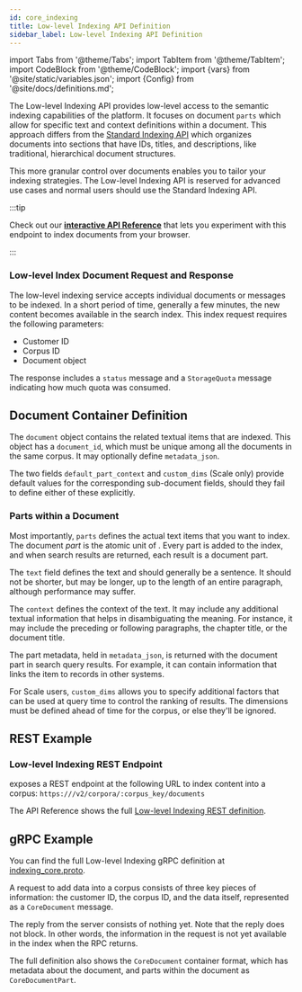 ```yaml
---
id: core_indexing
title: Low-level Indexing API Definition
sidebar_label: Low-level Indexing API Definition
---
```


import Tabs from '@theme/Tabs';
import TabItem from '@theme/TabItem';
import CodeBlock from '@theme/CodeBlock';
import {vars} from '@site/static/variables.json';
import {Config} from '@site/docs/definitions.md';

The Low-level Indexing API provides low-level access to the semantic indexing
capabilities of the <Config v="names.product"/> platform. It focuses on document `parts` which allow for
specific text and context definitions within a document. This approach differs
from the [Standard Indexing API](indexing) which organizes documents
into sections that have IDs, titles, and descriptions, like traditional,
hierarchical document structures.

This more granular control over documents enables you to tailor your indexing
strategies. The Low-level Indexing API is reserved for advanced use cases and
normal users should use the Standard Indexing API.

:::tip

Check out our [**interactive API Reference**](/docs/rest-api/create-corpus-document) that lets you experiment
with this endpoint to index documents from your browser.

:::

### Low-level Index Document Request and Response

The low-level indexing service accepts individual documents or messages to
be indexed. In a short period of time, generally a few minutes, the new
content becomes available in the search index. This index request requires the
following parameters:

- Customer ID
- Corpus ID
- Document object

The response includes a `status` message and a `StorageQuota` message
indicating how much quota was consumed.

## Document Container Definition

The `document` object contains the related textual items that are indexed.
This object has a `document_id`, which must be unique among all the documents in
the same corpus. It may optionally define `metadata_json`.

The two fields `default_part_context` and `custom_dims` (Scale only) provide
default values for the corresponding sub-document fields, should they fail to
define either of these explicitly.

### Parts within a Document

Most importantly, `parts` defines the actual text items that you want to index.
The document _part_ is the atomic unit of <Config v="names.product"/>. Every
part is added to the index, and when search results are returned, each result
is a document part.

The `text` field defines the text and should generally be a sentence. It
should not be shorter, but may be longer, up to the length of an entire
paragraph, although performance may suffer.

The `context` defines the context of the text. It may include any additional
textual information that helps in disambiguating the meaning. For instance, it
may include the preceding or following paragraphs, the chapter title, or the
document title.

The part metadata, held in `metadata_json`, is returned with the document part
in search query results. For example, it can contain information that links the
item to records in other systems.

For Scale users, `custom_dims` allows you to specify additional factors that can be
used at query time to control the ranking of results. The dimensions must be
defined ahead of time for the corpus, or else they'll be ignored.

## REST Example

### Low-level Indexing REST Endpoint

<Config v="names.product"/> exposes a REST endpoint at the following URL
to index content into a corpus:
<code>https://<Config v="domains.rest.indexing"/>/v2/corpora/:corpus_key/documents</code>

The API Reference shows the full [Low-level Indexing REST definition](/docs/rest-api/create-corpus-document).

## gRPC Example

You can find the full Low-level Indexing gRPC definition at [indexing_core.proto](https://github.com/vectara/protos/blob/main/indexing_core.proto).

A request to add data into a corpus consists of three key pieces of information:
the customer ID, the corpus ID, and the data itself, represented as a
`CoreDocument` message.

The reply from the server consists of nothing yet. Note that the reply does not
block. In other words, the information in the request is not yet available in
the index when the RPC returns.

The full definition also shows the `CoreDocument` container format, which has
metadata about the document, and parts within the document as `CoreDocumentPart`.
